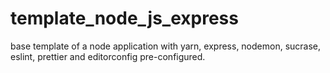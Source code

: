 # template_node_js_express
 base template of a node application with yarn, express, nodemon, sucrase, eslint, prettier and editorconfig pre-configured.
